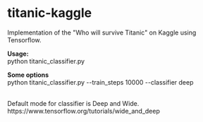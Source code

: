 # titanic-kaggle
Implementation of the "Who will survive Titanic" on Kaggle using Tensorflow.

<b>Usage:</b><br/>
python titanic_classifier.py

<b>Some options</b><br/>
python titanic_classifier.py --train_steps 10000 --classifier deep

<br/>
Default mode for classifier is Deep and Wide. <br/>
https://www.tensorflow.org/tutorials/wide_and_deep


